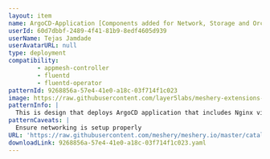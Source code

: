 ```yaml
---
layout: item
name: ArgoCD-Application [Components added for Network, Storage and Orchestration]
userId: 60d7dbbf-2489-4f41-81b9-8edf4605d939
userName: Tejas Jamdade
userAvatarURL: null
type: deployment
compatibility: 
        - appmesh-controller
        - fluentd
        - fluentd-operator
patternId: 9268856a-57e4-41e0-a18c-03f714f1c023
image: https://raw.githubusercontent.com/layer5labs/meshery-extensions-packages/master/action-assets/design-assets/9268856a-57e4-41e0-a18c-03f714f1c023-light.png,https://raw.githubusercontent.com/layer5labs/meshery-extensions-packages/master/action-assets/design-assets/9268856a-57e4-41e0-a18c-03f714f1c023-dark.png
patternInfo: |
  This is design that deploys ArgoCD application that includes Nginx virtual service, Nginx server, K8s pod autoscaler, OpenEBS's Jiva volume, and a sample ArgoCD application listening on 127.0.0.4
patternCaveats: |
  Ensure networking is setup properly
URL: 'https://raw.githubusercontent.com/meshery/meshery.io/master/catalog/9268856a-57e4-41e0-a18c-03f714f1c023.yaml'
downloadLink: 9268856a-57e4-41e0-a18c-03f714f1c023.yaml
---
```

